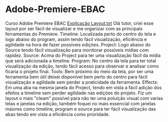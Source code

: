 # Adobe-Premiere-EBAC
Curso Adobe Premiere EBAC
[Explicação Layout.txt](https://github.com/user-attachments/files/22264947/Explicacao.Layout.txt)
Olá tutor, criei esse layout por ser fácil de visualizar e me organizar com as principais ferramentas do Premiere.
 Timeline: Localizada perto do centro do tela e logo abaixo do program, assim tendo fácil visualização, eficiência e agilidade na hora de fazer possíveis edições.
 Project: Logo abaixo do Source tendo fácil visualização para monitorar possíveis mídias com rapidez.
 Source: Acima do Project para ter uma visualização fácil da mídia que será adicionada a timeline.
 Program: No centro da tela para ter total visualização da edição, tendo fácil acesso para observar e analisar como ficaria o projeto final.
 Tools: Bem próximo do meio da tela, por ser uma ferramenta bem útil deixei disponível bem perto do centro para fácil visualização e agilidade sem perder a praticidade da ferramenta.
 Effects: Em uma aba na mesma janela do Project, tendo em vista a fácil adição dos efeitos a timeline sem perder agilidade nas edições do projeto.
 Fiz um layout o mais "cleam" possível para não ter uma poluição visual com varias telas e janelas na edição, também foquei no mais essencial com janelas maiores como timeline, program e source para ter fácil visualização das abas tendo em vista a eficiência como prioridade.

